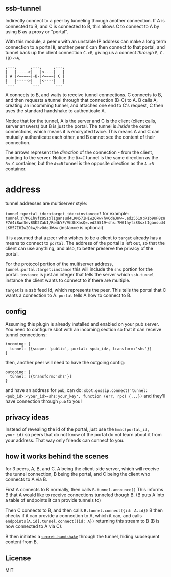 ## ssb-tunnel

Indirectly connect to a peer by tunneling through another
connection. If A is connected to B, and C is connected to B,
this allows C to connect to A by using B as a proxy or "portal".

With this module, a peer `A` with an unstable IP address can
make a long term connection to a portal `B`, another peer `C` can then connect
to that portal, and tunnel back up the client connection `C->B`,
giving us a connect _through_ `B`, `C-(B)->A`.

```
,---,      ,---,     ,---,
|   |----->|   |<----|   |
| A |<=====|-B-|<====| C |
|   |----->|   |<----|   |
`---`      `---`     `---`
```
A connects to B, and waits to receive tunnel connections.
C connects to B, and then requests a tunnel through that
connection (B-C) to A. B calls A, creating an incomming tunnel,
and attaches one end to C's request, C then uses the standard
handshake to authenticate A.

Notice that for the tunnel, A is the server and C is the client
(client calls, server answers) but B is just the portal.
The tunnel is _inside_ the outer connections,
which means it is encrypted twice. This means A and C can mutually
authenticate each other, and B cannot see the content of their connection.

The arrows represent the _direction_ of the connection - from the client,
pointing to the server. Notice the `B<=C` tunnel is the same direction as the `B<-C` container,
but the `A<=B` tunnel is the opposite direction as the `A->B` container.

# address

tunnel addresses are multiserver style:

`tunnel:<portal_id>:<target_id>:<instance>?` for example:
`tunnel:@7MG1hyfz8SsxlIgansud4LKM57IHIw2Okw/hvOdeJWw=.ed25519:@1b9KP8znF7A4i8wnSevBSK2ZabI/Re4bYF/Vh3hXasQ=.ed25519~shs:7MG1hyfz8SsxlIgansud4LKM57IHIw2Okw/hvOdeJWw=`
(instance is optional)

It is assumed that a peer who wishes to be a client to
`target` already has a means to connect to `portal`.
The address of the portal is left out, so that the client
can use anything, and also, to better preserve the privacy
of the portal.

For the protocol portion of the multiserver address,
`tunnel:portal:target:instance`
this will include the `shs` portion for the portal.
`instance` is just an integer that tells the server which
`ssb-tunnel` instance the client wants to connect to if there are multiple.

`target` is a ssb feed id, which represents the peer.
This tells the portal that C wants a connection to A.
`portal` tells A how to connect to B. 

## config

Assuming this plugin is already installed and enabled on your pub
server. You need to configure sbot with an incoming section so that it
can receive tunnel connections:

```
incoming: {
  tunnel: [{scope: 'public', portal: <pub_id>, transform:'shs'}]
}
```

then, another peer will need to have the outgoing config:

```
outgoing: {
  tunnel: [{transform:'shs'}]
}
```

and have an address for `pub`, can do:
`sbot.gossip.connect('tunnel:<pub_id>:<your_id>~shs:your_key',
function (err, rpc) {...})` and they'll have connection through `pub`
to you!

## privacy ideas

Instead of revealing the id of the portal, just use the `hmac(portal_id, your_id)`
so peers that do not know of the portal do not learn about it from your address.
That way only friends can connect to you.

## how it works behind the scenes

for 3 peers, A, B, and C. A being the client-side server, which
will receive the tunnel connection, B being the portal, and C
being the client who connects to A via B.

First A connects to B normally, then calls `B.tunnel.announce()`
This informs B that A would like to receive connections tunneled
though B. (B puts A into a table of endpoints it can provide tunnels
to)

Then C connects to B, and then calls `B.tunnel.connect({id: A.id})`
B then checks if it can provide a connection to A, which it can,
and calls `endpoints[A.id].tunnel.connect({id: A})` returning this stream
to B (B is now connected to A via C).

B then initiates a [`secret-handshake`](https://github.com/auditdrivencrypto/secret-handshake) through the tunnel, hiding subsequent content from B.

## License

MIT
